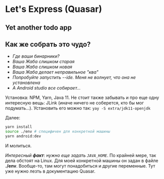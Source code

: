 # Let's Express (Quasar)
## Yet another todo app
## Как же собрать это чудо?
* *Где ваши бинарники?*
* *Ваша Жаба слишком старая*
* *Ваша Жаба слишком новая*
* *Ваша Жаба делает неправильное "ква"*
* *Попробуйте запустить --ide. Меня не волнует, что она не установлена*
* *А Android studio все собирает...*

Установка:
NPM, Yarn, Java 11. Не стоит также забывать и про еще одну интересную вещь: JLink (иначе ничего не соберется, кто бы мог подумать...). Установить его можно так: ```yay -S extra/jdk11-openjdk```

Далее:
```sh
yarn install
source ./env # специфичен для конкретной машины
yarn android:dev
```
И молиться.

*Интересный **факт**: нужно еще задать ```JAVA_HOME```*. По крайней мере, так дела обстоят на Linux. Для моей конкретной машины он задан в файле **./env**. Вообще-то, там могут понадобиться и другие переменные. Тут уже нужно лезть в документацию Quasar.

